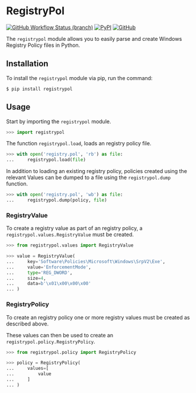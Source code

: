 # RegistryPol

[![GitHub Workflow Status (branch)](https://img.shields.io/github/workflow/status/liamsennitt/registrypol/build.yml?branch=main)](https://github.com/liamsennitt/registrypol/actions/workflows/build.yml)
[![PyPI](https://img.shields.io/pypi/v/registrypol)](https://pypi.org/project/registrypol/)
[![GitHub](https://img.shields.io/github/license/LiamSennitt/registrypol)](LICENSE)

The `registrypol` module allows you to easily parse and create Windows Registry Policy files in Python.

## Installation

To install the `registrypol` module via pip, run the command:

```console
$ pip install registrypol
```

## Usage

Start by importing the `registrypol` module.

```python
>>> import registrypol
```

The function `registrypol.load`, loads an registry policy file.

```python
>>> with open('registry.pol', 'rb') as file:
...     registrypol.load(file)
```

In addition to loading an existing registry policy, policies created using the relevant Values can be dumped to a file using the `registrypol.dump` function.

```python
>>> with open('registry.pol', 'wb') as file:
...     registrypol.dump(policy, file)
```

### RegistryValue

To create a registry value as part of an registry policy, a `registrypol.values.RegistryValue` must be created.

```python
>>> from registrypol.values import RegistryValue

>>> value = RegistryValue(
...     key='Software\Policies\Microsoft\Windows\SrpV2\Exe',
...     value='EnforcementMode',
...     type='REG_DWORD',
...     size=4,
...     data=b'\x01\x00\x00\x00'
... )
```

### RegistryPolicy

To create an registry policy one or more registry values must be created as described above.

These values can then be used to create an `registrypol.policy.RegistryPolicy`.

```python
>>> from registrypol.policy import RegistryPolicy

>>> policy = RegistryPolicy(
...     values=[
...         value
...     ]
... )
```
